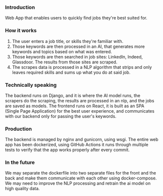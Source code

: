 ### Introduction
Web App that enables users to quickly find jobs they're best suited for. 

### How it works
1. The user enters a job title, or skills they're familiar with.
2. Those keywords are then processed in an AI, that generates more keywords and topics based on what was entered.
3. Those keywords are then searched in job sites: LinkedIn, Indeed, Glassdoor. The results from those sites are scraped.
4. The scrapes data is processed in a NLP algorithm that strips and only leaves required skills and sums up what you do at said job.

### Technically speaking
The backend runs on Django, and it is where the AI model runs, the scrapers do the scraping, the results are processed in an nlp, and the jobs are saved as models.
The frontend runs on React, it is built as an SPA (Single Page Application) for the best user experience, and communicates with our backend only for passing the user's keywords.

### Production
The backend is managed by nginx and gunicorn, using wsgi.
The entire web app has been dockerized, using GitHub Actions it runs through multiple tests to verify that the app works properly after every commit.

### In the future
We may separate the dockerfile into two separate files for the front and the back and make them communicate with each other using docker-compose.
We may need to improve the NLP processing and retrain the ai model on high quality data.
